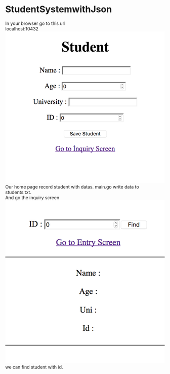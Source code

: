 # StudentSystemwithJson

In your browser go to this url<br>
localhost:10432<br>
<img src="images/RecordScreen.png"><br>
Our home page record student with datas. main.go write data to students.txt. <br>
And go the inquiry screen <br>
<img src="images/InquiryScreen.png"><br>
we can find student with id.
